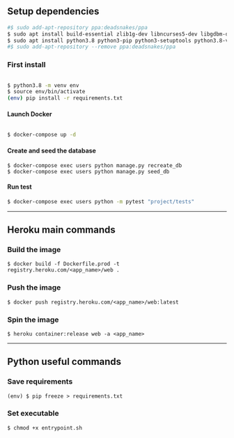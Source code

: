 ## Setup dependencies

``` bash
#$ sudo add-apt-repository ppa:deadsnakes/ppa
$ sudo apt install build-essential zlib1g-dev libncurses5-dev libgdbm-dev libnss3-dev libssl-dev libreadline-dev libffi-dev libsqlite3-dev wget
$ sudo apt install python3.8 python3-pip python3-setuptools python3.8-venv -y
#$ sudo add-apt-repository --remove ppa:deadsnakes/ppa
```

### First install

``` bash

$ python3.8 -m venv env
$ source env/bin/activate
(env) pip install -r requirements.txt
```

#### Launch Docker

``` bash

$ docker-compose up -d

```

#### Create and seed the database

```
$ docker-compose exec users python manage.py recreate_db
$ docker-compose exec users python manage.py seed_db
```

#### Run test

``` bash
$ docker-compose exec users python -m pytest "project/tests"
```

---------------------------------------------------------------

## Heroku main commands

### Build the image

`$ docker build -f Dockerfile.prod -t registry.heroku.com/<app_name>/web .`

### Push the image

`$ docker push registry.heroku.com/<app_name>/web:latest`

### Spin the image

`$ heroku container:release web -a <app_name>`

------------------------------------------------------------

## Python useful commands

### Save requirements

`(env) $ pip freeze > requirements.txt`

### Set executable

`$ chmod +x entrypoint.sh`